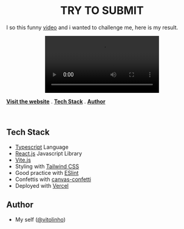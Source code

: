 <h1 align='center'>TRY TO SUBMIT</h1>

<p align='left'>I so this funny <a href='https://www.linkedin.com/posts/hemmy-lola-mathys-b24a58240_a-software-developer-is-already-living-in-activity-7136113191461298176--qy1/'>video</a> and i wanted to challenge me, here is my result.</p>

<p align='center'>
<video controls>
  <source src='./public/1.mp4'/>
</video>
<p>

<p align='left'>
<a href='https://dodging-form.vercel.app/'><strong>Visit the website</strong></a> .
<a href='#tech-stack'><strong>Tech Stack</strong></a> .
<a href='#author'><strong>Author</strong></a>
</p>
<br/>

## Tech Stack

- [Typescript](https://www.typescriptlang.org) Language
- [React.js](https://fr.react.dev/) Javascript Library
- [Vite.js](https://vitejs.dev/)
- Styling with [Tailwind CSS](https://tailwindcss.com)
- Good practice with [ESlint](https://eslint.org)
- Confettis with [canvas-confetti](https://github.com/catdad/canvas-confetti)
- Deployed with [Vercel](https://vercel.com/)

## Author

- My self ([@vitolinho](https://github.com/vitolinho))